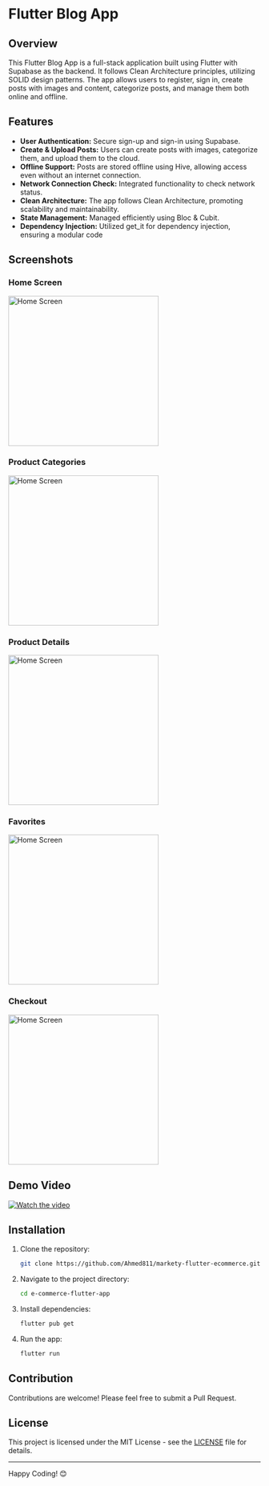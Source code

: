 # Flutter Blog App


## Overview
This Flutter Blog App is a full-stack application built using Flutter with Supabase as the backend. It follows Clean Architecture principles, utilizing SOLID design patterns. The app allows users to register, sign in, create posts with images and content, categorize posts, and manage them both online and offline.


## Features
- **User Authentication:** Secure sign-up and sign-in using Supabase.
- **Create & Upload Posts:** Users can create posts with images, categorize them, and upload them to the cloud.
- **Offline Support:** Posts are stored offline using Hive, allowing access even without an internet connection.
- **Network Connection Check:** Integrated functionality to check network status.
- **Clean Architecture:** The app follows Clean Architecture, promoting scalability and maintainability.
- **State Management:** Managed efficiently using Bloc & Cubit.
- **Dependency Injection:** Utilized get_it for dependency injection, ensuring a modular code

## Screenshots

### Home Screen
<img src="https://github.com/user-attachments/assets/f1faeb7e-b1db-4c8c-b0e7-64265c9063a0" alt="Home Screen" width="300"/>

### Product Categories
<img src="https://github.com/user-attachments/assets/f1faeb7e-b1db-4c8c-b0e7-64265c9063a0" alt="Home Screen" width="300"/>

### Product Details
<img src="https://github.com/user-attachments/assets/f1faeb7e-b1db-4c8c-b0e7-64265c9063a0" alt="Home Screen" width="300"/>

### Favorites
<img src="https://github.com/user-attachments/assets/f1faeb7e-b1db-4c8c-b0e7-64265c9063a0" alt="Home Screen" width="300"/>

### Checkout
<img src="https://github.com/user-attachments/assets/f1faeb7e-b1db-4c8c-b0e7-64265c9063a0" alt="Home Screen" width="300"/>

## Demo Video
[![Watch the video](https://i.stack.imgur.com/Vp2cE.png)](https://www.youtube.com/shorts/LaKNlCCyegM)


## Installation

1. Clone the repository:
    ```bash
    git clone https://github.com/Ahmed811/markety-flutter-ecommerce.git
    ```
2. Navigate to the project directory:
    ```bash
    cd e-commerce-flutter-app
    ```
3. Install dependencies:
    ```bash
    flutter pub get
    ```
4. Run the app:
    ```bash
    flutter run
    ```
## Contribution

Contributions are welcome! Please feel free to submit a Pull Request.

## License

This project is licensed under the MIT License - see the [LICENSE](LICENSE) file for details.

---

Happy Coding! 😊
